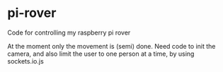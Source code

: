 pi-rover
========

Code for controlling my raspberry pi rover

At the moment only the movement is (semi) done. Need code to init the camera, and also limit the user to one person at a time, by using sockets.io.js
